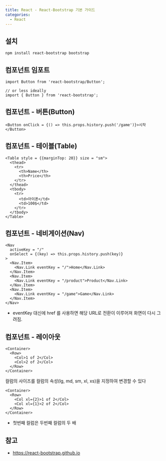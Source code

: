 ```yaml
---
title: React - React-Bootstrap 기본 가이드
categories: 
  - React
---
```


설치
---
```
npm install react-bootstrap bootstrap
```


컴포넌트 임포트
---
```
import Button from 'react-bootstrap/Button';

// or less ideally
import { Button } from 'react-bootstrap';
```

컴포넌트 - 버튼(Button)
---
```
<Button onClick = {() => this.props.history.push('/game')}>시작</Button>
```


컴포넌트 - 테이블(Table)
---
```
<Table style = {{marginTop: 20}} size = "sm">
  <thead>
    <tr>
      <th>Name</th>
      <th>Price</th>
    </tr>
  </thead>
  <tbody>
    <tr>
      <td>아이폰</td>
      <td>100$</td>
    </tr>
  </tbody>
</Table>
```


컴포넌트 - 네비게이션(Nav)
---
```
<Nav
  activeKey = "/"
  onSelect = {(key) => this.props.history.push(key)} 
>
  <Nav.Item>
    <Nav.Link eventKey = "/">Home</Nav.Link>
  </Nav.Item>
  <Nav.Item>
    <Nav.Link eventKey = "/product">Product</Nav.Link>
  </Nav.Item>
  <Nav.Item>
    <Nav.Link eventKey = "/game">Game</Nav.Link>
  </Nav.Item>
</Nav>
```
* eventKey 대신에 href 를 사용하면 해당 URL로 전환이 이루어져 화면이 다시 그려짐.


컴포넌트 - 레이아웃
---
```
<Container>
  <Row>
    <Col>1 of 2</Col>
    <Col>2 of 2</Col>
  </Row>
</Container>
```

컬럼의 사이즈를 컬럼의 속성(lg, md, sm, xl, xs)을 지정하여 변경할 수 있다
```
<Container>
  <Row>
    <Col xl={2}>1 of 2</Col>
    <Col xl={1}>2 of 2</Col>
  </Row>
</Container>
```
* 첫번째 컬럼은 두번째 컬럼의 두 배


참고
---
* <https://react-bootstrap.github.io>